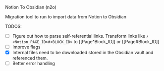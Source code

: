 Notion To Obsidian (n2o)

Migration tool to run to import data from Notion to Obsidian

TODOS:
- [ ] Figure out how to parse self-referential links. Transform links like `/   <Notion_PAGE_ID>#<BLOCK_ID>` to [[Page^Block_ID]] or [[Page#Block_ID]]
- [ ] Improve flags
- [x] Internal files need to be downloaded stored in the Obsidian vault and referenced them.
- [ ] Better error handling
